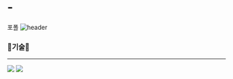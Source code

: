 # -
포폴
![header](https://capsule-render.vercel.app/api?type=wave&color=auto&height=300&section=header&text=Header%20제목&fontSize=90)

### 🔨기술🔨
---
<img src="https://img.shields.io/badge/Java-007396?style=for-the-badge&logo=OpenJDK&logoColor=white"/>

<img src="https://img.shields.io/badge/JavaScript-F7DF1E?style=for-the-badge&logo=JavaScript&logoColor=black">
